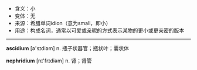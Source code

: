 - <span class="definition">含义：小</span>
- <span class="definition">变体：无</span>
- <span class="definition">来源：希腊单词idion（意为small，即小）</span>
- <span class="definition">用途：构成名词，通常以可爱或亲昵的方式表示某物的更小或更亲密的版本</span>

---

<span class="vocabulary">**ascidium**</span> [ə'sɪdiəm] n. 瓶子状器官；瓶状叶；囊状体

<span class="vocabulary">**nephridium**</span> [nɪ'frɪdiəm] n. 肾；肾管

